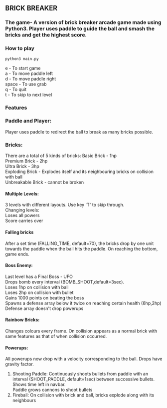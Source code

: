 ## BRICK BREAKER

### The game- A version of brick breaker arcade game made using Python3. Player uses paddle to guide the ball and smash the bricks and get the highest score.
### How to play
`python3 main.py `

e - To start game\
a - To move paddle left\
d - To move paddle right\
space - To use grab\
q - To quit\
t - To skip to next level

### Features
### Paddle and Player:
Player uses paddle to redirect the ball to break as many bricks possible.
### Bricks:
There are a total of 5 kinds of bricks:
Basic Brick - 1hp\
Premium Brick - 2hp\
Ultra Brick - 3hp\
Exploding Brick - Explodes itself and its neighbouring bricks on collision with ball\
Unbreakable Brick - cannot be broken

#### Multiple Levels:
3 levels with different layouts. Use key 'T' to skip through.\
Changing levels:\
Loses all powers\
Score carries over

#### Falling bricks
After a set time (FALLING_TIME, default=70), the bricks drop by one unit towards the paddle when the ball hits the paddle. On reaching the bottom, game ends.

#### Boss Enemy:
Last level has a Final Boss - UFO\
Drops bomb every interval (BOMB_SHOOT,default=3sec).\
Loses 1hp on collision with ball\
Loses 2hp on collision with bullet\
Gains 1000 points on beating the boss\
Spawns a defense array below it twice on reaching certain health (6hp,2hp)\
Defense array doesn't drop powerups

#### Rainbow Bricks:
Changes colours every frame. On collision appears as a normal brick with same features as that of when collision occurred.

#### Powerups:
All powerups now drop with a velocity corresponding to the ball. Drops have gravity factor.
1. Shooting Paddle: Continuously shoots bullets from paddle with an interval (SHOOT_PADDLE, default=1sec) between successive bullets. Shows time left in navbar.\
Paddle grows cannons to shoot bullets
2. Fireball: On collision with brick and ball, bricks explode along with its neighbours


